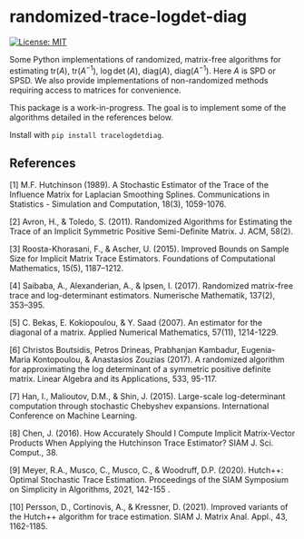 # randomized-trace-logdet-diag

[![License: MIT](https://img.shields.io/badge/License-MIT-yellow.svg)](https://opensource.org/licenses/MIT)

Some Python implementations of randomized, matrix-free algorithms for estimating $\text{tr}(A)$, $\text{tr}(A^{-1})$, $\log \det(A)$, $\text{diag}(A)$, $\text{diag}(A^{-1})$. Here $A$ is SPD or SPSD. We also provide implementations of non-randomized methods requiring access to matrices for convenience.

This package is a work-in-progress. The goal is to implement some of the algorithms detailed in the references below.

Install with ``pip install tracelogdetdiag``.

## References

<a id="1">[1]</a>  M.F. Hutchinson (1989). A Stochastic Estimator of the Trace of the Influence Matrix for Laplacian Smoothing Splines. Communications in Statistics - Simulation and Computation, 18(3), 1059-1076.

<a id="2">[2]</a> Avron, H., & Toledo, S. (2011). Randomized Algorithms for Estimating the Trace of an Implicit Symmetric Positive Semi-Definite Matrix. J. ACM, 58(2).

<a id="3">[3]</a> Roosta-Khorasani, F., & Ascher, U. (2015). Improved Bounds on Sample Size for Implicit Matrix Trace Estimators. Foundations of Computational Mathematics, 15(5), 1187–1212.

<a id="4">[4]</a> Saibaba, A., Alexanderian, A., & Ipsen, I. (2017). Randomized matrix-free trace and log-determinant estimators. Numerische Mathematik, 137(2), 353–395.

<a id="5">[5]</a> C. Bekas, E. Kokiopoulou, & Y. Saad (2007). An estimator for the diagonal of a matrix. Applied Numerical Mathematics, 57(11), 1214-1229.

<a id="6">[6]</a> Christos Boutsidis, Petros Drineas, Prabhanjan Kambadur, Eugenia-Maria Kontopoulou, & Anastasios Zouzias (2017). A randomized algorithm for approximating the log determinant of a symmetric positive definite matrix. Linear Algebra and its Applications, 533, 95-117.

<a id="7">[7]</a> Han, I., Malioutov, D.M., & Shin, J. (2015). Large-scale log-determinant computation through stochastic Chebyshev expansions. International Conference on Machine Learning.

<a id="8">[8]</a> Chen, J. (2016). How Accurately Should I Compute Implicit Matrix-Vector Products When Applying the Hutchinson Trace Estimator? SIAM J. Sci. Comput., 38.

<a id="9">[9]</a> Meyer, R.A., Musco, C., Musco, C., & Woodruff, D.P. (2020). Hutch++: Optimal Stochastic Trace Estimation. Proceedings of the SIAM Symposium on Simplicity in Algorithms, 2021, 142-155 .

<a id="10">[10]</a> Persson, D., Cortinovis, A., & Kressner, D. (2021). Improved variants of the Hutch++ algorithm for trace estimation. SIAM J. Matrix Anal. Appl., 43, 1162-1185.


